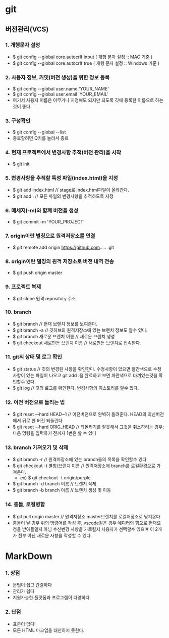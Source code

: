 # git

## 버전관리(VCS)

### 1. 개행문자 설정 
  * $ git config --global core.autocrlf input ( 개행 문자 설정 :: MAC 기준 )
  * $ git config --global core.autocrlf true ( 개행 문자 설정 :: Windows 기준 )

### 2. 사용자 정보, 커밋(버전 생성)을 위한 정보 등록
  * $ git config --global user.name 'YOUR_NAME'
  * $ git config --global user.email 'YOUR_EMAIL'
  * 여기서 사용자 이름은 아무거나 지정해도 되지만 되도록 깃에 등록한 이름으로 하는것이 좋다.

### 3. 구성확인
  * $ git config --global --list 
  * 종료할려면 Q키를 눌러서 종료

### 4. 현재 프로젝트에서 변경사항 추적(버전 관리)을 시작
  * $ git init

### 5. 변경사항을 추적할 특정 파일(index.html)을 지정
  * $ git add index.html // stage로 index.html파일이 올라간다.
  * $ git add . // 모든 파일의 변경사항을 추적하도록 지정

### 6. 메세지(-m)와 함꼐 버전을 생성
  * $ git commit -m 'YOUR_PROJECT'

### 7. origin이란 별칭으로 원격저장소를 연결
  * $ git remote add origin <span>https://github.com..... .git</span>

### 8. origin이란 별칭의 원격 저장소로 버전 내역 전송
  * $ git push origin master

### 9. 프로젝트 복제
  * $ git clone 원격 repository 주소

### 10. branch
  * $ git branch // 현재 브랜치 정보를 보여준다.
  * $ git branch -a // 깃허브의 원격저장소에 있는 브랜치 정보도 알수 있다.
  * $ git branch 새로운 브렌치 이름 // 새로운 브렌치 생성
  * $ git checkout 새로만든 브랜치 이름 // 새로만든 브랜치로 접속한다.

### 11. git의 상태 및 로그 확인
  * $ git status // 깃의 변경된 사항을 확인한다. 수정사항이 있으면 빨간색으로 수정사항이 있는 파일이 나오고 git add .을 완료하고 보면 파란색으로 바껴있는것을 확인할수 있다.
  * $ git log // 깃의 로그를 확인한다. 변경사항의 히스토리를 알수 있다.

### 12. 이전 버전으로 돌리는 법
  * $ git reset --hard HEAD~1 // 이전버전으로 완벽히 돌려준다. HEAD의 최신버전에서 뒤로 한 버전 되돌린다
  * $ git reset --hard ORIG_HEAD // 되돌리기를 잘못해서 그것을 취소하려는 경우; 다음 명령을 입력하기 전까지 1번은 할 수 있다

### 13. branch 가져오기 및 삭제
  * $ git branch -r // 원격저장소에 있는 branch들의 목록을 확인할수 있다
  * $ git checkout -t 별칭/브랜치 이름 // 원격저장소에 branch를 로컬환경으로 가져온다.
    * ex) $ git checkout -t origin/purple 
  * $ git branch -d branch 이름 // 브랜치 삭제
  * $ git branch -b branch 이름 // 브랜치 생성 및 이동

### 14. 충돌, 로컬병합
  * $ git pull origin master // 원격저장소 master브랜치를 로컬저장소로 당겨온다
  * 충돌이 날 경우 위의 명령어를 작성 후, vscode같은 경우 에디터의 힘으로 현재요청을 받아들일지 아님 수신변경 사항을 가르킬지 사용자가 선택할수 있으며 이 2개가 전부 아닌 새로운 사항을 작성할 수 있다.


# MarkDown

### 1. 장점
 * 문법이 쉽고 간결하다
 * 관리가 쉽다
 * 지원가능한 플랫폼과 프로그램이 다양하다

### 2. 단점
 * 표준이 없다!
 * 모든 HTML 마크업을 대신하지 못한다.
